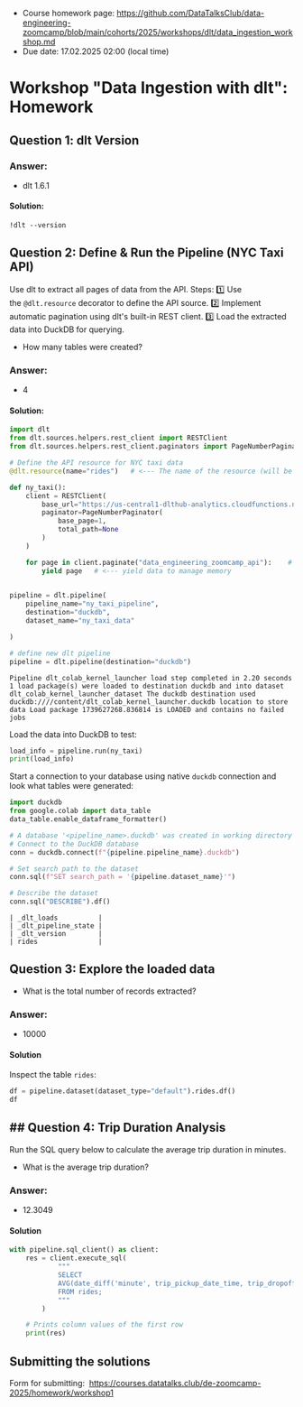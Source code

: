- Course homework page: https://github.com/DataTalksClub/data-engineering-zoomcamp/blob/main/cohorts/2025/workshops/dlt/data_ingestion_workshop.md
- Due date: 17.02.2025 02:00 (local time)


# Workshop "Data Ingestion with dlt": Homework

## **Question 1: dlt Version**

### Answer:  
- dlt 1.6.1
#### Solution: 
``` 
!dlt --version
```


## **Question 2: Define & Run the Pipeline (NYC Taxi API)**

Use dlt to extract all pages of data from the API.
Steps:
1️⃣ Use the `@dlt.resource` decorator to define the API source.
2️⃣ Implement automatic pagination using dlt's built-in REST client.
3️⃣ Load the extracted data into DuckDB for querying.
- How many tables were created?
### Answer:  
- 4

#### Solution: 
```Python
import dlt
from dlt.sources.helpers.rest_client import RESTClient
from dlt.sources.helpers.rest_client.paginators import PageNumberPaginator

# Define the API resource for NYC taxi data
@dlt.resource(name="rides")   # <--- The name of the resource (will be used as the table name)

def ny_taxi():
    client = RESTClient(
        base_url="https://us-central1-dlthub-analytics.cloudfunctions.net",
        paginator=PageNumberPaginator(
            base_page=1,
            total_path=None
        )
    )

    for page in client.paginate("data_engineering_zoomcamp_api"):    # <--- API endpoint for retrieving taxi ride data
        yield page   # <--- yield data to manage memory

  
pipeline = dlt.pipeline(
    pipeline_name="ny_taxi_pipeline",
    destination="duckdb",
    dataset_name="ny_taxi_data"

)

# define new dlt pipeline
pipeline = dlt.pipeline(destination="duckdb")
```
```result
Pipeline dlt_colab_kernel_launcher load step completed in 2.20 seconds 1 load package(s) were loaded to destination duckdb and into dataset dlt_colab_kernel_launcher_dataset The duckdb destination used duckdb:////content/dlt_colab_kernel_launcher.duckdb location to store data Load package 1739627268.836814 is LOADED and contains no failed jobs
```

Load the data into DuckDB to test:
```Python
load_info = pipeline.run(ny_taxi)
print(load_info)
```
Start a connection to your database using native `duckdb` connection and look what tables were generated:
```Python
import duckdb
from google.colab import data_table
data_table.enable_dataframe_formatter()

# A database '<pipeline_name>.duckdb' was created in working directory so just connect to it
# Connect to the DuckDB database
conn = duckdb.connect(f"{pipeline.pipeline_name}.duckdb")

# Set search path to the dataset
conn.sql(f"SET search_path = '{pipeline.dataset_name}'")

# Describe the dataset
conn.sql("DESCRIBE").df()
```
```Result
| _dlt_loads          |
| _dlt_pipeline_state |
| _dlt_version        |
| rides               |
```



## **Question 3: Explore the loaded data**
- What is the total number of records extracted?

### Answer:  
- 10000
#### Solution
Inspect the table `rides`:
```python
df = pipeline.dataset(dataset_type="default").rides.df()
df
```

## ## **Question 4: Trip Duration Analysis**
Run the SQL query below to calculate the average trip duration in minutes.
- What is the average trip duration?
### Answer:  
- 12.3049

#### Solution
```Python
with pipeline.sql_client() as client:
    res = client.execute_sql(
            """
            SELECT
            AVG(date_diff('minute', trip_pickup_date_time, trip_dropoff_date_time))
            FROM rides;
            """
        )

    # Prints column values of the first row
    print(res)

```


## Submitting the solutions
Form for submitting:  https://courses.datatalks.club/de-zoomcamp-2025/homework/workshop1
